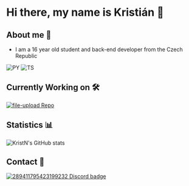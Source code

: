 # Hi there, my name is Kristián 👋

## About me 🚀

 - I am a 16 year old student and back-end developer from the Czech Republic

<img alt="PY" src="https://img.shields.io/badge/python-%2314354C.svg?style=for-the-badge&logo=python&logoColor=white"/> <img alt="TS" src="https://img.shields.io/badge/TypeScript-007ACC?style=for-the-badge&logo=typescript&logoColor=white"/>

## Currently Working on 🛠️
[![file-upload Repo](https://readme-stats.kristn.co.uk/api/pin/?username=kristiankunc&repo=file-upload&show_icons=true&theme=nord)](https://github.com/nerdpitch-cloud/slimymc-bot)

## Statistics 📊
![KristN's GitHub stats](https://readme-stats.kristn.co.uk/api?username=kristiankunc&show_icons=true&theme=nord)

## Contact 📧

[![289411795423199232 Discord badge](https://discord.c99.nl/widget/theme-4/289411795423199232.png)](https://discord.com/users/289411795423199232)
